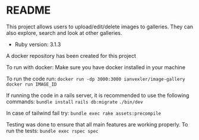# README

This project allows users to upload/edit/delete images to galleries. They can also explore, search and look at other galleries. 

* Ruby version: 3.1.3

A docker repository has been created for this project

To run with docker:
Make sure you have docker installed in your machine

To run the code run: 
```docker run -dp 3000:3000 ianvexler/image-gallery```
```docker run IMAGE_ID```

If running the code in a rails server, it is recommended to use the following commands:
```bundle install```
```rails db:migrate```
```./bin/dev```

In case of tailwind fail try:
```bundle exec rake assets:precompile```

Testing was done to ensure that all main features are working properly. To run the tests:
```bundle exec rspec spec```
